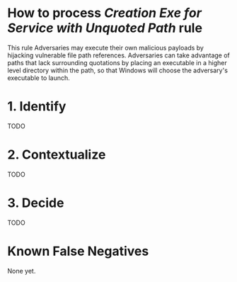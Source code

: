 # How to process *Creation Exe for Service with Unquoted Path* rule
This rule Adversaries may execute their own malicious payloads by hijacking vulnerable file path references.
Adversaries can take advantage of paths that lack surrounding quotations by placing an executable in a higher level directory within the path, so that Windows will choose the adversary's executable to launch.

# 1. Identify
TODO

# 2. Contextualize
TODO

# 3. Decide
TODO

# Known False Negatives
None yet.
